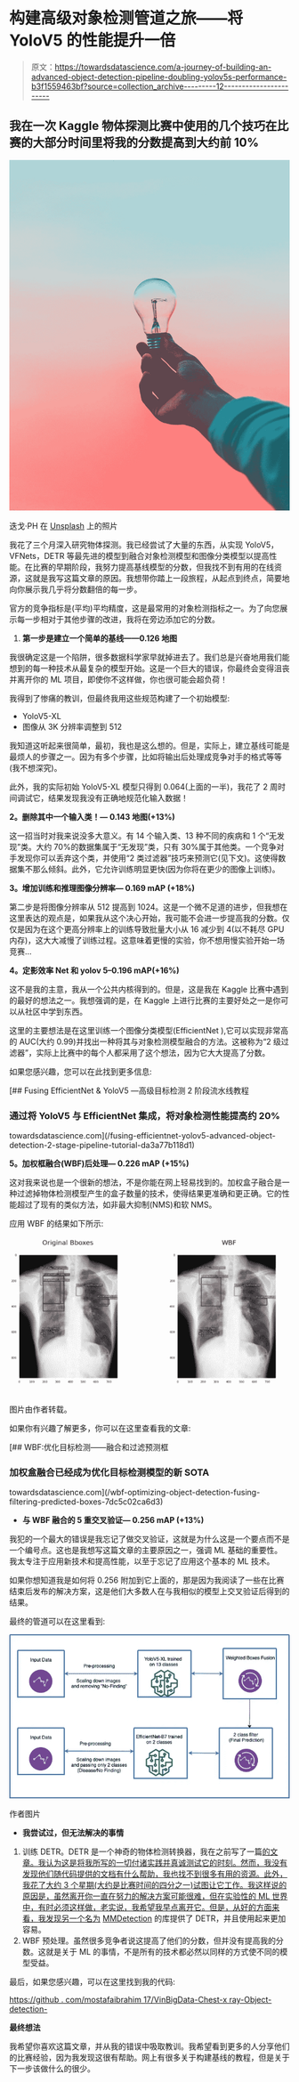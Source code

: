 # 构建高级对象检测管道之旅——将 YoloV5 的性能提升一倍

> 原文：<https://towardsdatascience.com/a-journey-of-building-an-advanced-object-detection-pipeline-doubling-yolov5s-performance-b3f1559463bf?source=collection_archive---------12----------------------->

## 我在一次 Kaggle 物体探测比赛中使用的几个技巧在比赛的大部分时间里将我的分数提高到大约前 10%

![](img/8553ec2ea01757fa7632b2a6bedb1c95.png)

迭戈·PH 在 [Unsplash](https://unsplash.com?utm_source=medium&utm_medium=referral) 上的照片

我花了三个月深入研究物体探测。我已经尝试了大量的东西，从实现 YoloV5，VFNets，DETR 等最先进的模型到融合对象检测模型和图像分类模型以提高性能。在比赛的早期阶段，我努力提高基线模型的分数，但我找不到有用的在线资源，这就是我写这篇文章的原因。我想带你踏上一段旅程，从起点到终点，简要地向你展示我几乎将分数翻倍的每一步。

官方的竞争指标是(平均)平均精度，这是最常用的对象检测指标之一。为了向您展示每一步相对于其他步骤的改进，我将在旁边添加它的分数。

1.  **第一步是建立一个简单的基线——0.126 地图**

我很确定这是一个陷阱，很多数据科学家早就掉进去了。我们总是兴奋地用我们能想到的每一种技术从最复杂的模型开始。这是一个巨大的错误，你最终会变得沮丧并离开你的 ML 项目，即使你不这样做，你也很可能会超负荷！

我得到了惨痛的教训，但最终我用这些规范构建了一个初始模型:

*   YoloV5-XL
*   图像从 3K 分辨率调整到 512

我知道这听起来很简单，最初，我也是这么想的。但是，实际上，建立基线可能是最烦人的步骤之一。因为有多个步骤，比如将输出后处理成竞争对手的格式等等(我不想深究)。

此外，我的实际初始 YoloV5-XL 模型只得到 0.064(上面的一半)，我花了 2 周时间调试它，结果发现我没有正确地规范化输入数据！

**2。删除其中一个输入类！— 0.143 地图(+13%)**

这一招当时对我来说没多大意义。有 14 个输入类、13 种不同的疾病和 1 个“无发现”类。大约 70%的数据集属于“无发现”类，只有 30%属于其他类。一个竞争对手发现你可以丢弃这个类，并使用“2 类过滤器”技巧来预测它(见下文)。这使得数据集不那么倾斜。此外，它允许训练明显更快(因为你将在更少的图像上训练)。

**3。增加训练和推理图像分辨率— 0.169 mAP (+18%)**

第二步是将图像分辨率从 512 提高到 1024。这是一个微不足道的进步，但我想在这里表达的观点是，如果我从这个决心开始，我可能不会进一步提高我的分数。仅仅是因为在这个更高分辨率上的训练导致批量大小从 16 减少到 4(以不耗尽 GPU 内存)，这大大减慢了训练过程。这意味着更慢的实验，你不想用慢实验开始一场竞赛…

**4。定影效率 Net 和 yolov 5–0.196 mAP(+16%)**

这不是我的主意，我从一个公共内核得到的。但是，这是我在 Kaggle 比赛中遇到的最好的想法之一。我想强调的是，在 Kaggle 上进行比赛的主要好处之一是你可以从社区中学到东西。

这里的主要想法是在这里训练一个图像分类模型(EfficientNet ),它可以实现非常高的 AUC(大约 0.99)并找出一种将其与对象检测模型融合的方法。这被称为“2 级过滤器”，实际上比赛中的每个人都采用了这个想法，因为它大大提高了分数。

如果您感兴趣，您可以在此找到更多信息:

[](/fusing-efficientnet-yolov5-advanced-object-detection-2-stage-pipeline-tutorial-da3a77b118d1) [## Fusing EfficientNet & YoloV5 —高级目标检测 2 阶段流水线教程

### 通过将 YoloV5 与 EfficientNet 集成，将对象检测性能提高约 20%

towardsdatascience.com](/fusing-efficientnet-yolov5-advanced-object-detection-2-stage-pipeline-tutorial-da3a77b118d1) 

**5。加权框融合(WBF)后处理— 0.226 mAP (+15%)**

这对我来说也是一个很新的想法，不是你能在网上轻易找到的。加权盒子融合是一种过滤掉物体检测模型产生的盒子数量的技术，使得结果更准确和更正确。它的性能超过了现有的类似方法，如非最大抑制(NMS)和软 NMS。

应用 WBF 的结果如下所示:

![](img/ae411e42ba6ffc18d5561b0237c45bfc.png)

图片由作者转载。

如果你有兴趣了解更多，你可以在这里查看我的文章:

[](/wbf-optimizing-object-detection-fusing-filtering-predicted-boxes-7dc5c02ca6d3) [## WBF:优化目标检测——融合和过滤预测框

### 加权盒融合已经成为优化目标检测模型的新 SOTA

towardsdatascience.com](/wbf-optimizing-object-detection-fusing-filtering-predicted-boxes-7dc5c02ca6d3) 

*   **与 WBF 融合的 5 重交叉验证— 0.256 mAP (+13%)**

我犯的一个最大的错误是我忘记了做交叉验证，这就是为什么这是一个要点而不是一个编号点。这也是我想写这篇文章的主要原因之一，强调 ML 基础的重要性。我太专注于应用新技术和提高性能，以至于忘记了应用这个基本的 ML 技术。

如果你想知道我是如何将 0.256 附加到它上面的，那是因为我阅读了一些在比赛结束后发布的解决方案，这是他们大多数人在与我相似的模型上交叉验证后得到的结果。

最终的管道可以在这里看到:

![](img/44a74926c93c1e5222abefddfcee34f3.png)

作者图片

*   **我尝试过，但无法解决的事情**

1.  训练 DETR。DETR 是一个神奇的物体检测转换器，我在之前写了一篇[的文章。我认为这是将我所写的一切付诸实践并真诚测试它的时刻。然而，我没有发现他们随代码提供的文档有什么帮助，我也找不到很多有用的资源。此外，我花了大约 3 个星期(大约是比赛时间的四分之一)试图让它工作。我这样说的原因是，虽然离开你一直在努力的解决方案可能很难，但在实验性的 ML 世界中，有时必须这样做，老实说，我希望我早点离开它。但是，从好的方面来看，我发现另一个名为](/facebook-detr-transformers-dive-into-the-object-detection-world-39d8422b53fa) [MMDetection](/mmdetection-tutorial-an-end2end-state-of-the-art-object-detection-library-59064deeada3) 的库提供了 DETR，并且使用起来更加容易。
2.  WBF 预处理。虽然很多竞争者说这提高了他们的分数，但并没有提高我的分数。这就是关于 ML 的事情，不是所有的技术都必然以同样的方式使不同的模型受益。

最后，如果您感兴趣，可以在这里找到我的代码:

[https://github . com/mostafaibrahim 17/VinBigData-Chest-x ray-Object-detection-](https://github.com/mostafaibrahim17/VinBigData-Chest-Xrays-Object-detection-)

**最终想法**

我希望你喜欢这篇文章，并从我的错误中吸取教训。我希望看到更多的人分享他们的比赛经验，因为我发现这很有帮助。网上有很多关于构建基线的教程，但是关于下一步该做什么的很少。